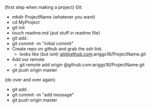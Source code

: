 (first step when making a project)
Git:
- mkdir ProjectName (whatever you want)
- cd MyProject
- git init
- touch readme.md
 {put stuff in readme file}
- git add . 
- git commit -m "initial commit"
- Create repo on github and grab the ssh link 
    - looks like (but isnt) git@github.com:ariggs16/ProjectName.git
- Add our remote
    - git remote add origin @github.com:ariggs16/ProjectName.git
- git push origin master

(do over and over again)
- git add .
- git commit -m "add message"
- git push origin master